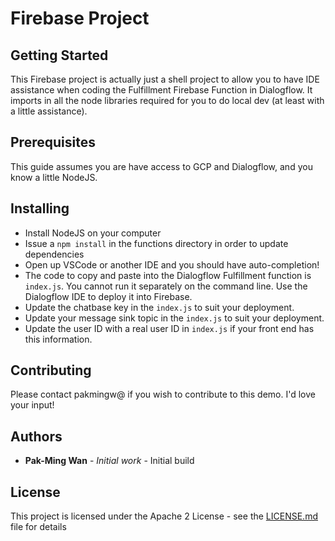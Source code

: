 # Firebase Project

## Getting Started

This Firebase project is actually just a shell project to allow you to have IDE assistance when coding the Fulfillment Firebase Function in Dialogflow. It imports in all the node libraries required for you to do local dev (at least with a little assistance).

## Prerequisites

This guide assumes you are have access to GCP and Dialogflow, and you know a little NodeJS.

## Installing

* Install NodeJS on your computer
* Issue a `npm install` in the functions directory in order to update dependencies
* Open up VSCode or another IDE and you should have auto-completion!
* The code to copy and paste into the Dialogflow Fulfillment function is `index.js`. You cannot run it separately on the command line. Use the Dialogflow IDE to deploy it into Firebase.
* Update the chatbase key in the `index.js` to suit your deployment.
* Update your message sink topic in the `index.js` to suit your deployment.
* Update the user ID with a real user ID in `index.js` if your front end has this information.


## Contributing

Please contact pakmingw@ if you wish to contribute to this demo. I'd love your input!

## Authors

* **Pak-Ming Wan** - *Initial work* - Initial build

## License

This project is licensed under the Apache 2 License - see the [LICENSE.md](LICENSE.md) file for details

